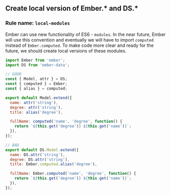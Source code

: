 ## Create local version of Ember.* and DS.*

### Rule name: `local-modules`

Ember can use new functionality of ES6 - `modules`. In the near future, Ember will use this convention and eventually we will have to import `computed` instead of `Ember.computed`. To make code more clear and ready for the future, we should create local versions of these modules.

```javascript
import Ember from 'ember';
import DS from 'ember-data';

// GOOD
const { Model, attr } = DS;
const { computed } = Ember;
const { alias } = computed;

export default Model.extend({
  name: attr('string'),
  degree: attr('string'),
  title: alias('degree'),

  fullName: computed('name', 'degree', function() {
    return `${this.get('degree')} ${this.get('name')}`;
  }),
});

// BAD
export default DS.Model.extend({
  name: DS.attr('string'),
  degree: DS.attr('string'),
  title: Ember.computed.alias('degree'),

  fullName: Ember.computed('name', 'degree', function() {
    return `${this.get('degree')} ${this.get('name')}`;
  }),
});
```
